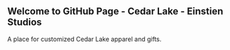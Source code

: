 ## Welcome to GitHub Page - Cedar Lake - Einstien Studios


A place for customized Cedar Lake apparel and gifts.
